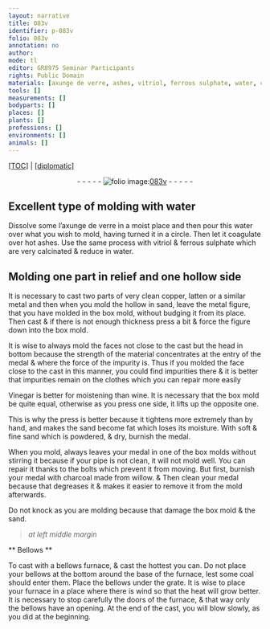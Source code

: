 ```yaml
---
layout: narrative
title: 083v
identifier: p-083v
folio: 083v
annotation: no
author:
mode: tl
editor: GR8975 Seminar Participants
rights: Public Domain
materials: [axunge de verre, ashes, vitriol, ferrous sulphate, water, copper, latten, metal, hollow, sand, Vinegar, wine, charcoal made from willow]
tools: []
measurements: []
bodyparts: []
places: []
plants: []
professions: []
environments: []
animals: []
---
```


<p><a href="{{ site.baseurl }}/translation/" target="_blank">[TOC]</a> | <a href="{{ site.baseurl }}/texts/p-083v_tc/">[diplomatic]</a></p><div class="folio" align="center">- - - - - <a href="http://gallica.bnf.fr/ark:/12148/btv1b10500001g/f172.item" target="_blank"><img src="https://cu-mkp.github.io/2017-workshop-edition/assets/photo-icon.png" alt="folio image: " style="display:inline-block; margin-bottom:-3px;"/>083v</a> - - - - - </div>  
  

##  Excellent type of molding with water

 
 Dissolve some l’<span class="m">axunge de verre</span> in a moist place and then pour this water over what you wish to mold, having turned it in a circle. Then let it coagulate over hot <span class="m">ashes</span>. Use the same process with <span class="m">vitriol</span> & <span class="m">ferrous sulphate</span> which are very calcinated & reduce in <span class="m">water</span>.
 
 
  

##  Molding one part in relief and one hollow side

 
 It is necessary to cast two parts of very clean <span class="m">copper</span>, <span class="m">latten</span> or a similar <span class="m">metal</span> and then when you mold the <span class="m">hollow</span> in <span class="m">sand</span>, leave the <span class="m">metal</span> figure, that you have molded in the box mold, without budging it from its place. Then cast & if there is not enough thickness press a bit & force the figure down into the box mold.
 
 It is wise to always mold the faces not close to the cast but the head in bottom because the strength of the material concentrates at the entry of the medal & where the force of the impurity is. Thus if you molded the face close to the cast in this manner, you could find impurities there & it is better that impurities remain on the clothes which you can repair more easily 
 
 <span class="m">Vinegar</span> is better for moistening than <span class="m">wine</span>. It is necessary that the box mold be quite equal, otherwise as you press one side, it lifts up the opposite <span class="sup">one</span>.
 
 This is why the press is better because it tightens more extremely than by hand, and makes the <span class="m">sand</span> become fat which loses its moisture. With soft & fine <span class="m">sand</span> which is powdered, & dry, burnish the medal.
 
 When you mold, always leaves your medal in one of the box molds without stirring it because if your pipe is not clean, it will not mold well. You can repair it thanks to the bolts which prevent it from moving. But first, burnish your medal with <span class="m">charcoal made from willow</span>. & Then clean your medal because that degreases it & makes it easier to remove it from the mold afterwards.
 
Do not knock as you are molding because that damage the box mold & the sand.
 
 
> *at left middle margin*
> 
> 
>   

** Bellows **

 
To cast with a bellows furnace, & cast the hottest you can. Do not place your bellows at the bottom around the base of the furnace, lest some coal should enter them. Place the bellows under the grate. It is wise to place your furnace in a place where there is wind so that the heat will grow better. It is necessary to stop carefully the doors of the furnace, & that way only the bellows have an opening. At the end of the cast, you will blow slowly, as you did at the beginning.
 
